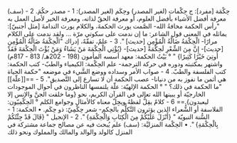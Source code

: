 ‌حِكْمَة [مفرد]: ج حِكْمات (لغير المصدر) وحِكَم (لغير المصدر):
1 - مصدر حكُمَ.
2 - (سف) معرفة أفضل الأشياء بأفضل العلوم، أو معرفة الحقّ لذاته، ومعرفة الخير لأصل العمل به "رأس الحكمة مخافةُ الله- الصَّمت يورث الحكمةَ، والكلام يورث الندامةَ [مثل أجنبيّ]: يماثله في المعنى قول الشاعر: ما إن ندمت على سكوتي مرّة … ولقد ندمت على الكلام مرارًا- الْحِكْمَةُ ضَالَّةُ الْمُؤْمِنِ [حديث] ".
3 - علمٌ، تفقّهٌ، إدراك "الْحِكْمَةُ ضَالَّةُ الْمُؤْمِنِ [حديث]- إِنَّ مِنَ الشِّعْرِ لَحِكْمَةً [حديث]- {يُؤْتِي الْحِكْمَةَ مَنْ يَشَاءُ وَمَنْ يُؤْتَ الْحِكْمَةَ فَقَدْ أُوتِيَ خَيْرًا كَثِيرًا} " ° بَيْتُ الحكمة: معهد أسسه المأمون (198 - 202هـ/ 813 - 817م) واشتهر بمكتبته ودوره في حركة الترجمة- علم الحِكْمة: الكيمياء والطبّ- كتب الحكمة: كتب الفلسفة والطبّ.
4 - صواب الأمر وسداده ووضع الشَّيء في موضعه "‌حكمة الحياة هي أثمن ما نفوز به من دنيانا- عصب الحكمة أن لا تسارع إلى التَّصديق".
5 - ==[[علّة]] "ما الحكمة في ذلك؟ " ° الحكمة الإلهيّة: علّة يلتمسها الناظرون في أحوال الموجودات الخارجيّة أو يبينها الله تعالى في القرآن الكريم، نحو {وما خلقت الجنَّ والإنس إلا ليعبدون}.==
6 - كلامٌ يقِلُّ لفظهُ ويجِلّ معناه كالأمثال وجوامع الكلم ° الحِكْمِيّون: الفلاسفة أو الشُّعراء الذين يؤثرون التَّكلُّم بالحِكم- شعر حِكْمِيّ: ذو حِكَم.
• الحكمة:
1 - السُّنة النبويّة " {أَنْزَلَ عَلَيْكُمْ مِنَ الْكِتَابِ وَالْحِكْمَةِ} ".
2 - الإنجيل " {قَالَ قَدْ جِئْتُكُمْ بِالْحِكْمَةِ} ".
• الحِكْمة المنزليَّة: (سف) علم يُبحث فيه عن مصالح جماعة مشتركة في المنزل كالولد والوالد والمالك والمملوك ونحو ذلك